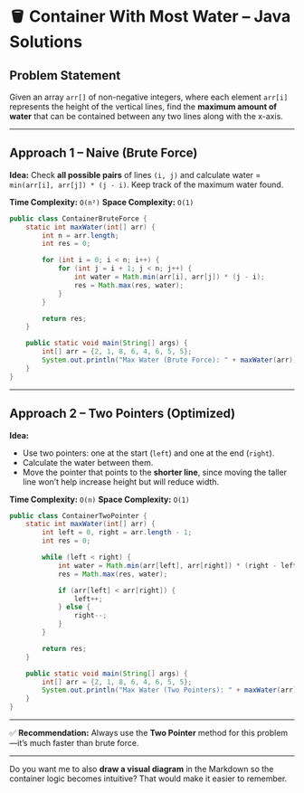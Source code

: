 
# 🪣 Container With Most Water – Java Solutions

## Problem Statement

Given an array `arr[]` of non-negative integers, where each element `arr[i]` represents the height of the vertical lines,
find the **maximum amount of water** that can be contained between any two lines along with the x-axis.

---

## **Approach 1 – Naive (Brute Force)**

**Idea:**
Check **all possible pairs** of lines `(i, j)` and calculate water = `min(arr[i], arr[j]) * (j - i)`.
Keep track of the maximum water found.

**Time Complexity:** `O(n²)`
**Space Complexity:** `O(1)`

```java
public class ContainerBruteForce {
    static int maxWater(int[] arr) {
        int n = arr.length;
        int res = 0;

        for (int i = 0; i < n; i++) {
            for (int j = i + 1; j < n; j++) {
                int water = Math.min(arr[i], arr[j]) * (j - i);
                res = Math.max(res, water);
            }
        }

        return res;
    }

    public static void main(String[] args) {
        int[] arr = {2, 1, 8, 6, 4, 6, 5, 5};
        System.out.println("Max Water (Brute Force): " + maxWater(arr)); // Output: 25
    }
}
```

---

## **Approach 2 – Two Pointers (Optimized)**

**Idea:**

* Use two pointers: one at the start (`left`) and one at the end (`right`).
* Calculate the water between them.
* Move the pointer that points to the **shorter line**, since moving the taller line won’t help increase height but will reduce width.

**Time Complexity:** `O(n)`
**Space Complexity:** `O(1)`

```java
public class ContainerTwoPointer {
    static int maxWater(int[] arr) {
        int left = 0, right = arr.length - 1;
        int res = 0;

        while (left < right) {
            int water = Math.min(arr[left], arr[right]) * (right - left);
            res = Math.max(res, water);

            if (arr[left] < arr[right]) {
                left++;
            } else {
                right--;
            }
        }

        return res;
    }

    public static void main(String[] args) {
        int[] arr = {2, 1, 8, 6, 4, 6, 5, 5};
        System.out.println("Max Water (Two Pointers): " + maxWater(arr)); // Output: 25
    }
}
```

---

✅ **Recommendation:** Always use the **Two Pointer** method for this problem—it’s much faster than brute force.

---

Do you want me to also **draw a visual diagram** in the Markdown so the container logic becomes intuitive? That would make it easier to remember.
